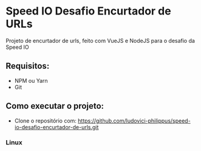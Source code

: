 # Speed IO Desafio Encurtador de URLs

Projeto de encurtador de urls, feito com VueJS e NodeJS para o desafio da Speed IO

## Requisitos:

- NPM ou Yarn
- Git

## Como executar o projeto:

- Clone o repositório com: https://github.com/ludovici-philippus/speed-io-desafio-encurtador-de-urls.git

### Linux
